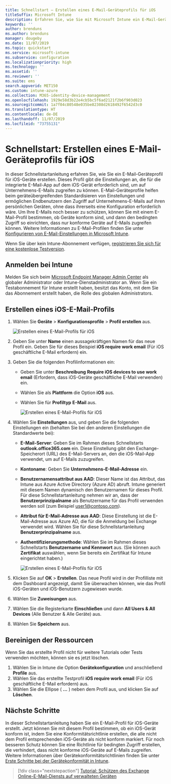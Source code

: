 ```yaml
---
title: Schnellstart – Erstellen eines E-Mail-Geräteprofils für iOS
titleSuffix: Microsoft Intune
description: Erfahren Sie, wie Sie mit Microsoft Intune ein E-Mail-Geräteprofil erstellen können, damit iOS-Geräte sicher auf Unternehmens-E-Mails zugreifen können.
keywords: ''
author: brenduns
ms.author: brenduns
manager: dougeby
ms.date: 11/07/2019
ms.topic: quickstart
ms.service: microsoft-intune
ms.subservice: configuration
ms.localizationpriority: high
ms.technology: ''
ms.assetid: ''
ms.reviewer: ''
ms.suite: ems
search.appverid: MET150
ms.custom: intune-azure
ms.collection: M365-identity-device-management
ms.openlocfilehash: 1929e58d3b22e4cb5bc5f6ad2121f2b6f903d023
ms.sourcegitcommit: 1a7f04c80548e035be82308d2618492f6542d3c0
ms.translationtype: HT
ms.contentlocale: de-DE
ms.lasthandoff: 11/07/2019
ms.locfileid: "73755131"
---
```

# <a name="quickstart-create-an-email-device-profile-for-ios"></a>Schnellstart: Erstellen eines E-Mail-Geräteprofils für iOS

In dieser Schnellstartanleitung erfahren Sie, wie Sie ein E-Mail-Geräteprofil für iOS-Geräte erstellen. Dieses Profil gibt die Einstellungen an, die für die integrierte E-Mail-App auf dem iOS-Gerät erforderlich sind, um auf Unternehmens-E-Mails zugreifen zu können. E-Mail-Geräteprofile helfen beim geräteübergreifenden Standardisieren von Einstellungen und ermöglichen Endbenutzern den Zugriff auf Unternehmens-E-Mails auf ihren persönlichen Geräten, ohne dass ihrerseits eine Konfiguration erforderlich wäre. Um Ihre E-Mails noch besser zu schützen, können Sie mit einem E-Mail-Profil bestimmen, ob Geräte konform sind, und dann den bedingten Zugriff so einrichten, dass nur konforme Geräte auf E-Mails zugreifen können. Weitere Informationen zu E-Mail-Profilen finden Sie unter [Konfigurieren von E-Mail-Einstellungen in Microsoft Intune](email-settings-configure.md).

Wenn Sie über kein Intune-Abonnement verfügen, [registrieren Sie sich für eine kostenlose Testversion](../fundamentals/free-trial-sign-up.md).

## <a name="sign-in-to-intune"></a>Anmelden bei Intune

Melden Sie sich beim [Microsoft Endpoint Manager Admin Center](https://go.microsoft.com/fwlink/?linkid=2109431) als globaler Administrator oder Intune-Dienstadministrator an. Wenn Sie ein Testabonnement für Intune erstellt haben, besitzt das Konto, mit dem Sie das Abonnement erstellt haben, die Rolle des globalen Administrators.

## <a name="create-an-ios-email-profile"></a>Erstellen eines iOS-E-Mail-Profils

1. Wählen Sie **Geräte** > **Konfigurationsprofile** > **Profil erstellen** aus.

   ![Erstellen eines E-Mail-Profils für iOS](./media/quickstart-email-profile/ios-create-profile.png)

2. Geben Sie unter **Name** einen aussagekräftigen Namen für das neue Profil ein. Geben Sie für dieses Beispiel **iOS require work email** (Für iOS geschäftliche E-Mail erfordern) ein.
3. Geben Sie die folgenden Profilinformationen ein:
    - Geben Sie unter **Beschreibung** **Require iOS devices to use work email** (Erfordern, dass iOS-Geräte geschäftliche E-Mail verwenden) ein.
    - Wählen Sie als **Plattform** die Option **iOS** aus.
    - Wählen Sie für **Profiltyp** **E-Mail** aus.

        ![Erstellen eines E-Mail-Profils für iOS](./media/quickstart-email-profile/ios-email-profile-name.png)

4. Wählen Sie **Einstellungen** aus, und geben Sie die folgenden Einstellungen ein (behalten Sie bei den anderen Einstellungen die Standardwerte bei):
   - **E-Mail-Server**: Geben Sie im Rahmen dieses Schnellstarts **outlook.office365.com** ein. Diese Einstellung gibt den Exchange-Speicherort (URL) des E-Mail-Servers an, den die iOS-Mail-App verwendet, um auf E-Mails zuzugreifen.
   - **Kontoname**: Geben Sie **Unternehmens-E-Mail-Adresse** ein.
   - **Benutzernamensattribut aus AAD**: Dieser Name ist das Attribut, das Intune aus Azure Active Directory (Azure AD) abruft. Intune generiert mit diesem Namen dynamisch den Benutzernamen für dieses Profil. Für diese Schnellstartanleitung nehmen wir an, dass der **Benutzerprinzipalname** als Benutzername für das Profil verwenden werden soll (zum Beispiel user1@contoso.com).
   - **Attribut für E-Mail-Adresse aus AAD**: Diese Einstellung ist die E-Mail-Adresse aus Azure AD, die für die Anmeldung bei Exchange verwendet wird. Wählen Sie für diese Schnellstartanleitung **Benutzerprinzipalname** aus.
   - **Authentifizierungsmethode**: Wählen Sie im Rahmen dieses Schnellstarts **Benutzername und Kennwort** aus. (Sie können auch **Zertifikat** auswählen, wenn Sie bereits ein Zertifikat für Intune eingerichtet haben.)

        ![Erstellen eines E-Mail-Profils für iOS](./media/quickstart-email-profile/ios-email-profile.png)

5. Klicken Sie auf **OK** > **Erstellen**. Das neue Profil wird in der Profilliste mit dem Dashboard angezeigt, damit Sie überwachen können, wie das Profil iOS-Geräten und iOS-Benutzern zugewiesen wurde.
6. Wählen Sie **Zuweisungen** aus.
7. Wählen Sie die Registerkarte **Einschließen** und dann **All Users & All Devices** (Alle Benutzer & Alle Geräte) aus. 
8. Wählen Sie **Speichern** aus.

## <a name="clean-up-resources"></a>Bereinigen der Ressourcen

Wenn Sie das erstellte Profil nicht für weitere Tutorials oder Tests verwenden möchten, können sie es jetzt löschen.

1. Wählen Sie in Intune die Option **Gerätekonfiguration** und anschließend **Profile** aus.
2. Wählen Sie das erstellte Testprofil **iOS require work email** (Für iOS geschäftliche E-Mail erfordern) aus.
3. Wählen Sie die Ellipse ( **...** ) neben dem Profil aus, und klicken Sie auf **Löschen**.

## <a name="next-steps"></a>Nächste Schritte

In dieser Schnellstartanleitung haben Sie ein E-Mail-Profil für iOS-Geräte erstellt. Jetzt können Sie mit diesem Profil bestimmen, ob ein iOS-Gerät konform ist, indem Sie eine Konformitätsrichtlinie erstellen, die alle nicht dem Profil entsprechenden iOS-Geräte als nicht konform markiert. Für noch besseren Schutz können Sie eine Richtlinie für bedingten Zugriff erstellen, die verhindert, dass nicht konforme iOS-Geräte auf E-Mails zugreifen. Weitere Informationen über Gerätekonformitätsrichtlinien finden Sie unter [Erste Schritte bei der Gerätekonformität in Intune](../protect/device-compliance-get-started.md).

> [!div class="nextstepaction"]
> [Tutorial: Schützen des Exchange Online-E-Mail-Diensts auf verwalteten Geräten](../tutorial-protect-email-on-enrolled-devices.md)
